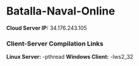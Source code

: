 # Batalla-Naval-Online

**Cloud Server IP:** 34.176.243.105
### Client-Server Compilation Links
**Linux Server:** -pthread
**Windows Client:** -lws2_32
